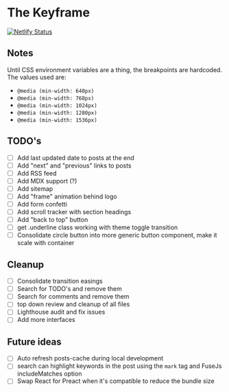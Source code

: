 # The Keyframe

[![Netlify Status](https://api.netlify.com/api/v1/badges/fa20d50a-d2a8-4938-8ca6-855a04c3f0e6/deploy-status)](https://app.netlify.com/sites/thekeyframe/deploys)

## Notes

Until CSS environment variables are a thing, the breakpoints are hardcoded. The values used are:

- `@media (min-width: 640px)`
- `@media (min-width: 768px)`
- `@media (min-width: 1024px)`
- `@media (min-width: 1280px)`
- `@media (min-width: 1536px)`

## TODO's

- [ ] Add last updated date to posts at the end
- [ ] Add "next" and "previous" links to posts
- [ ] Add RSS feed
- [ ] Add MDX support (?)
- [ ] Add sitemap
- [ ] Add "frame" animation behind logo
- [ ] Add form confetti
- [ ] Add scroll tracker with section headings
- [ ] Add "back to top" button
- [ ] get .underline class working with theme toggle transition
- [ ] Consolidate circle button into more generic button component, make it scale with container

## Cleanup

- [ ] Consolidate transition easings
- [ ] Search for TODO's and remove them
- [ ] Search for comments and remove them
- [ ] top down review and cleanup of all files
- [ ] Lighthouse audit and fix issues
- [ ] Add more interfaces

## Future ideas

- [ ] Auto refresh posts-cache during local development
- [ ] search can highlight keywords in the post using the `mark` tag and FuseJs includeMatches option
- [ ] Swap React for Preact when it's compatible to reduce the bundle size
